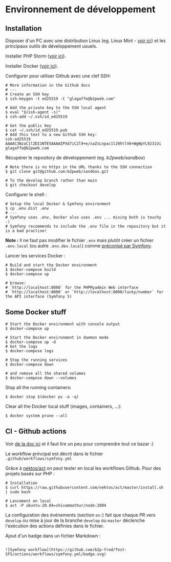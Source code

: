 # Environnement de développement
## Installation

Disposer d'un PC avec une distribution Linux (eg. Linux Mint - [voir ici](./Linux_Mint.md)) et les principaux outils de développement usuels. 

Installer PHP Storm ([voir ici](tool_PHPStorm.md)).

Installer Docker ([voir ici](tool_Docker.md)).

Configurer pour utiliser Github avec une clef SSH:
```shell
# More information in the Github docs
# ---
# Create an SSH key
$ ssh-keygen -t ed25519 -C "glagaffe@b2pweb.com"

# Add the private key to the SSH local agent
$ eval "$(ssh-agent -s)"
$ ssh-add ~/.ssh/id_ed25519

# Get the public key
$ cat ~/.ssh/id_ed25519.pub 
# Add this text to a new Github SSH key:
ssh-ed25519 AAAAC3NzaC1lZDI1NTE5AAAAIPXd7iC2l9+e/xaZsLnpac1l20htlV6+WgWpYL923iUi glagaffe@b2pweb.com
```

Récupérer le repository de développement (eg. *b2pweb/sandbox*)
```shell
# Note there is no https in the URL thanks to the SSH connection
$ git clone git@github.com:b2pweb/sandbox.git

# To the develop branch rather than main
$ git checkout develop
```

Configurer le shell :
```shell
# Setup the local Docker & Symfony environment
$ cp .env.dist .env
# ---
# Symfony uses .env, Docker also uses .env ... mixing both is touchy -)
# Symfony recommends to include the .env file in the repository but it is a bad practise!
```

**Note :** Il ne faut pas modifier le fichier `.env` mais plutôt créer un fichier `.env.local` (ou autre `.env.dev.local`) comme [préconisé par Symfony](https://symfony.com/doc/current/configuration.html#configuring-environment-variables-in-env-files).

Lancer les services Docker :
```shell
# Build and start the Docker environment
$ docker-compose build
$ docker-compose up

# browse:
# `http://localhost:8080` for the PHPMyadmin Web interface
# `http://localhost:8000` or `http://localhost:8000/lucky/number` for the API interface (Symfony 5)
```

## Some Docker stuff
```shell
# Start the Docker environment with console output
$ docker-compose up

# Start the Docker environment in daemon mode
$ docker-compose up -d
# Get the logs 
$ docker-compose logs

# Stop the running services
$ docker-compose down
 
# and remove all the shared volumes
$ docker-compose down --volumes

```

Stop all the running containers:
```shell
$ docker stop $(docker ps -a -q)
```

Clear all the Docker local stuff (images, containers, ...):
```shell
$ docker system prune --all
```


## CI - Github actions

Voir [de la doc ici](https://docs.github.com/en/actions) et il faut lire un peu pour comprendre tout ce bazar :)

Le workflow principal est décrit dans le fichier `.github/workflows/symfony.yml`

Grâce à [nektos/act](https://github.com/nektos/act) on peut tester en local les workflows Github. Pour des projets basés sur PHP :
```shell
# Installation 
$ curl https://raw.githubusercontent.com/nektos/act/master/install.sh | sudo bash

# Lancement en local 
$ act -P ubuntu-20.04=shivammathur/node:2004
```

La configuration des événements (section `on:`) fait que chaque PR vers `develop` ou mise à jour de la branche `develop` ou `master` déclenche l'exécution des actions définies dans le fichier.

Ajout d'un badge dans un fichier Markdown :
```

![Symfony workflow](https://github.com/b2p-fred/Test-SF5/actions/workflows/symfony.yml/badge.svg)

```